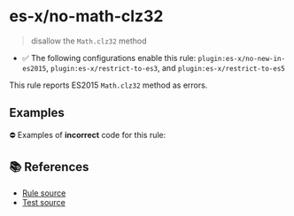 # es-x/no-math-clz32
> disallow the `Math.clz32` method

- ✅ The following configurations enable this rule: `plugin:es-x/no-new-in-es2015`, `plugin:es-x/restrict-to-es3`, and `plugin:es-x/restrict-to-es5`

This rule reports ES2015 `Math.clz32` method as errors.

## Examples

⛔ Examples of **incorrect** code for this rule:

<eslint-playground type="bad" code="/*eslint es-x/no-math-clz32: error */
const n = Math.clz32(value)
" />

## 📚 References

- [Rule source](https://github.com/ota-meshi/eslint-plugin-es-x/blob/master/lib/rules/no-math-clz32.js)
- [Test source](https://github.com/ota-meshi/eslint-plugin-es-x/blob/master/tests/lib/rules/no-math-clz32.js)
